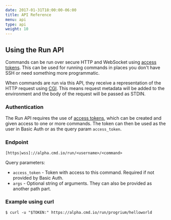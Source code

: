 ```yaml
---
date: 2017-01-31T18:00:00-06:00
title: API Reference
menu: api
type: api
weight: 10
---
```


## Using the Run API

Commands can be run over secure HTTP and WebSocket using [access tokens](/cli/tokens/). This can be used for running commands in places
you don't have SSH or need something more programmatic.

When commands are run via this API, they receive a representation of the HTTP request using [CGI](https://en.wikipedia.org/wiki/Common_Gateway_Interface). This means request metadata will be added to the environment and the body of the request will be passed as STDIN.

### Authentication

The Run API requires the use of [access tokens](/cli/tokens/), which can be created and given access to one or more commands. The token can then be used as the user in Basic Auth or as the query param `access_token`.

### Endpoint

```
[https|wss]://alpha.cmd.io/run/<username>/<command>
```
Query parameters:

* `access_token` - Token with access to this command. Required if not provided by Basic Auth.
* `args` - Optional string of arguments. They can also be provided as another path part.

### Example using curl

```
$ curl -u "$TOKEN:" https://alpha.cmd.io/run/progrium/helloworld
```
